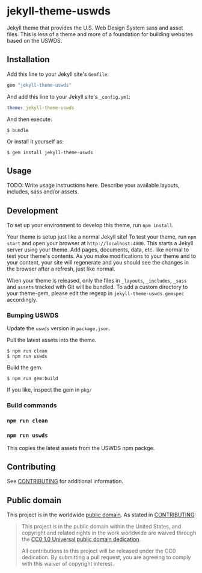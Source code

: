 # jekyll-theme-uswds

Jekyll theme that provides the U.S. Web Design System sass and asset files. This
is less of a theme and more of a foundation for building websites based on the
USWDS.


## Installation

Add this line to your Jekyll site's `Gemfile`:

```ruby
gem "jekyll-theme-uswds"
```

And add this line to your Jekyll site's `_config.yml`:

```yaml
theme: jekyll-theme-uswds
```

And then execute:

    $ bundle

Or install it yourself as:

    $ gem install jekyll-theme-uswds

## Usage

TODO: Write usage instructions here. Describe your available layouts, includes, sass and/or assets.

## Development

To set up your environment to develop this theme, run `npm install`.

Your theme is setup just like a normal Jekyll site! To test your theme, run `npm start` and open your browser at `http://localhost:4000`. This starts a Jekyll server using your theme. Add pages, documents, data, etc. like normal to test your theme's contents. As you make modifications to your theme and to your content, your site will regenerate and you should see the changes in the browser after a refresh, just like normal.

When your theme is released, only the files in `_layouts`, `_includes`, `_sass` and `assets` tracked with Git will be bundled.
To add a custom directory to your theme-gem, please edit the regexp in `jekyll-theme-uswds.gemspec` accordingly.

### Bumping USWDS

Update the `uswds` version in `package.json`.

Pull the latest assets into the theme.

    $ npm run clean
    $ npm run uswds

Build the gem.

    $ npm run gem:build

If you like, inspect the gem in `pkg/`


### Build commands

### `npm run clean`

### `npm run uswds`

This copies the latest assets from the USWDS npm packge.


## Contributing

See [CONTRIBUTING](CONTRIBUTING.md) for additional information.


## Public domain

This project is in the worldwide [public domain](LICENSE.md). As stated in [CONTRIBUTING](CONTRIBUTING.md):

> This project is in the public domain within the United States, and copyright and related rights in the work worldwide are waived through the [CC0 1.0 Universal public domain dedication](https://creativecommons.org/publicdomain/zero/1.0/).
>
> All contributions to this project will be released under the CC0 dedication. By submitting a pull request, you are agreeing to comply with this waiver of copyright interest.
